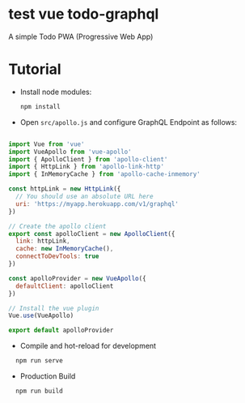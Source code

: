 # test vue todo-graphql
A simple Todo PWA (Progressive Web App)

# Tutorial
- Install node modules:
  ```bash
  npm install
  ```

- Open `src/apollo.js` and configure GraphQL Endpoint as follows: 
```js

import Vue from 'vue'
import VueApollo from 'vue-apollo'
import { ApolloClient } from 'apollo-client'
import { HttpLink } from 'apollo-link-http'
import { InMemoryCache } from 'apollo-cache-inmemory'

const httpLink = new HttpLink({
  // You should use an absolute URL here
  uri: 'https://myapp.herokuapp.com/v1/graphql'
})

// Create the apollo client
export const apolloClient = new ApolloClient({
  link: httpLink,
  cache: new InMemoryCache(),
  connectToDevTools: true
})

const apolloProvider = new VueApollo({
  defaultClient: apolloClient
})

// Install the vue plugin
Vue.use(VueApollo)

export default apolloProvider

```

- Compile and hot-reload for development
```bash
  npm run serve
```

- Production Build
```bash
  npm run build
```


